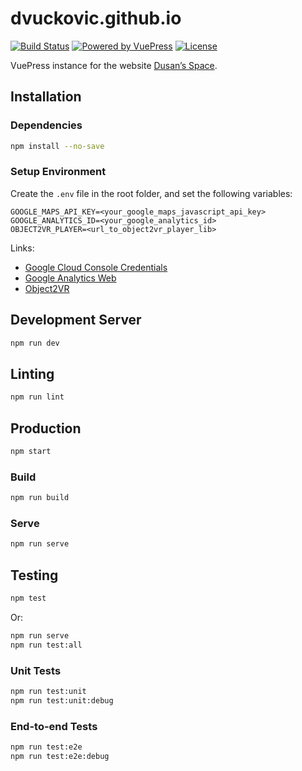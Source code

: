 # dvuckovic.github.io

[![Build Status](https://img.shields.io/github/workflow/status/dvuckovic/dvuckovic.github.io/Test%20&%20Deploy)](https://github.com/dvuckovic/dvuckovic.github.io/actions/workflows/checks.yml)
[![Powered by VuePress](https://img.shields.io/github/package-json/dependency-version/dvuckovic/dvuckovic.github.io/dev/vuepress)](https://vuepress.vuejs.org)
[![License](https://img.shields.io/github/package-json/license/dvuckovic/dvuckovic.github.io?color=white)](http://www.wtfpl.net/)

VuePress instance for the website [Dusan’s Space](https://dvuckovic.com).

## Installation

### Dependencies

```sh
npm install --no-save
```

### Setup Environment

Create the `.env` file in the root folder, and set the following variables:

```
GOOGLE_MAPS_API_KEY=<your_google_maps_javascript_api_key>
GOOGLE_ANALYTICS_ID=<your_google_analytics_id>
OBJECT2VR_PLAYER=<url_to_object2vr_player_lib>
```

Links:
* [Google Cloud Console Credentials](https://console.cloud.google.com/apis/credentials/)
* [Google Analytics Web](https://analytics.google.com/analytics/web/)
* [Object2VR](https://ggnome.com/object2vr/)

## Development Server

```sh
npm run dev
```

## Linting

```sh
npm run lint
```

## Production

```sh
npm start
```

### Build

```sh
npm run build
```

### Serve

```sh
npm run serve
```

## Testing

```sh
npm test
```

Or:

```sh
npm run serve
npm run test:all
```

### Unit Tests

```sh
npm run test:unit
npm run test:unit:debug
```

### End-to-end Tests

```sh
npm run test:e2e
npm run test:e2e:debug
```
